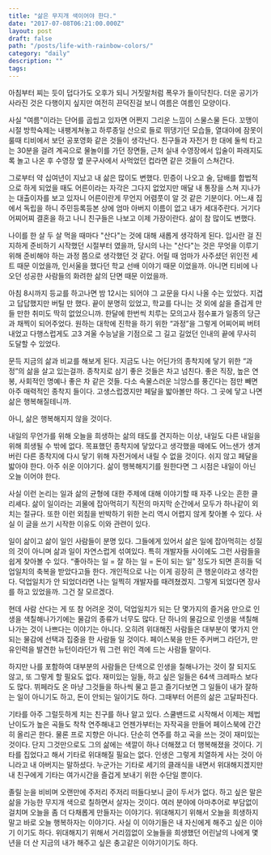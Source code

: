 ```yaml
---
title: "삶은 무지개 색이어야 한다."
date: "2017-07-08T06:21:00.000Z"
layout: post
draft: false
path: "/posts/life-with-rainbow-colors/"
category: "daily"
description: ""
tags:
---
```


아침부터 찌는 듯이 덥다가도 오후가 되니 거짓말처럼 폭우가 들이닥친다. 더운 공기가 사라진 것은 다행이지 싶지만 여전히 끈덕진걸 보니 여름은 여름인 모양이다.

사실 "여름"이라는 단어를 곱씹고 있자면 어쩐지 그리운 느낌이 스물스물 든다. 꼬맹이 시절 방학숙제는 내팽게쳐놓고 하루종일 산으로 들로 뛰댕기던 모습들, 열대야에 잠못이룰때 티비에서 보던 공포영화 같은 것들이 생각난다. 친구들과 자전거 한 대에 둘씩 타고는 30분을 걸려 계곡으로 물놀이를 가던 장면들, 근처 실내 수영장에서 입술이 파래지도록 놀고 나온 후 수영장 옆 문구사에서 사먹었던 컵라면 같은 것들이 스쳐간다. 

그로부터 약 십여년이 지났고 내 삶은 많이도 변했다. 민증이 나오고 술, 담배를 합법적으로 하게 되었을 때도 어른이라는 자각은 그다지 없었지만 매달 내 통장을 스쳐 지나가는 대출이자를 보고 있자니 어른이란게 무언지 어렴풋이 알 것 같은 기분이다. 어느새 집에서 독립을 하니 주민등록등본 상에 엄마 아버지 이름이 없고 내가 세대주란다. 거기다 어찌어찌 결혼을 하고 나니 친구들은 나보고 이제 가장이란다. 삶이 참 많이도 변했다.

나이를 한 살 두 살 먹을 때마다 "산다"는 것에 대해 새롭게 생각하게 된다. 입시란 걸 진지하게 준비하기 시작했던 시절부터 였을까, 당시의 나는 "산다"는 것은 무엇을 이루기 위해 준비해야 하는 과정 쯤으로 생각했던 것 같다. 어릴 때 엄마가 사주셨던 위인전 세트 때문 이었을까, 인서울을 했다던 학교 선배 이야기 때문 이었을까. 아니면 티비에 나오던 성공한 사람들의 화려한 삶의 단면 때문 이었을까. 

아침 8시까지 등교를 하고나면 밤 12시는 되어야 그 교문을 다시 나올 수는 있었다. 지겹고 답답했지만 버틸 만 했다. 끝이 분명히 있었고, 학교를 다니는 것 외에 삶을 즐겁게 만들 만한 취미도 딱히 없었으니까. 한달에 한번씩 치루는 모의고사 점수표가 일종의 당근과 채찍이 되어주었다. 원하는 대학에 진학을 하기 위한 “과정”을 그렇게 어찌어찌 버텨내었고 다행스럽게도 고3 겨울 수능날을 기점으로 그 길고 길었던 인내의 끝에 무사히 도달할 수 있었다. 

문득 지금의 삶과 비교를 해보게 된다. 지금도 나는 어딘가의 종착지에 닿기 위한 “과정”의 삶을 살고 있는걸까. 종착지로 삼기 좋은 것들은 차고 넘친다. 좋은 직장, 높은 연봉, 사회적인 명예나 좋은 차 같은 것들. 다소 속물스러운 늬앙스를 풍긴다는 점만 빼면 아주 매력적인 종착지 들이다. 고생스럽겠지만 페달을 밟아볼만 하다. 그 곳에 닿고 나면 삶은 행복해질테니까.

아니, 삶은 행복해지지 않을 것이다.

내일의 무언가를 위해 오늘을 희생하는 삶의 태도를 견지하는 이상, 내일도 다른 내일을 위해 희생될 수 밖에 없다. 목표했던 종착지에 닿았다고 생각했을 때에도 어느샌가 생겨버린 다른 종착지에 다시 닿기 위해 자전거에서 내릴 수 없을 것이다. 쉬지 않고 페달을 밟아야 한다. 아주 쉬운 이야기다. 삶이 행복해지기를 원한다면 그 시점은 내일이 아닌 오늘 이어야 한다.

사실 이런 논리는 일과 삶의 균형에 대한 주제에 대해 이야기할 때 자주 나오는 흔한 클리셰다. 삶이 일이라는 괴물에 잡아먹히기 직전의 마지막 순간에서 모두가 하나같이 외치는 절규다. 또한 이런 외침을 반박하기 위한 논리 역시 어렵지 않게 찾아볼 수 있다. 사실 이 글을 쓰기 시작한 이유도 이와 관련이 있다.

일이 삶이고 삶이 일인 사람들이 분명 있다. 그들에게 있어서 삶은 일에 잡아먹히는 성질의 것이 아니며 삶과 일이 자연스럽게 섞여있다. 특히 개발자들 사이에도 그런 사람들을 쉽게 찾아볼 수 있다. “좋아하는 일 = 잘 하는 일 = 돈이 되는 일” 정도가 되면 흔히들 덕업일치의 축복을 받았다고들 한다. 개인적으로 나는 이게 굉장히 큰 행운이라고 생각한다. 덕업일치가 안 되었더라면 나는 일찍히 개발자를 때려쳤겠지. 그렇게 되었다면 장사를 하고 있었을까. 그건 잘 모르겠다.

현데 사람 산다는 게 또 참 어려운 것이, 덕업일치가 되는 단 몇가지의 즐거움 만으로 인생을 색칠해나가기에는 물감의 종류가 너무도 많다. 단 하나의 물감으로 인생을 색칠해나가는 것이 나쁘다는 이야기는 아니다. 오히려 위대해진 사람들은 대부분이 몇가지 안되는 물감에 선택과 집중을 한 사람들 일 것이다. 페이스북을 만든 주커버그 라던가, 만유인력을 발견한 뉴턴이라던가 뭐 그런 위인 격에 드는 사람들 말이다. 

하지만 나를 포함하여 대부분의 사람들은 단색으로 인생을 칠해나가는 것이 잘 되지도 않고, 또 그렇게 할 필요도 없다. 재미있는 일들, 하고 싶은 일들은 64색 크레파스 보다도 많다. 뷔페라도 온 마냥 그것들을 하나씩 물고 뜯고 즐기다보면 그 일들이 내가 잘하는 일이 아니기도 하고, 돈이 안되는 일이기도 하다. 그때부터 어른의 삶은 고달파진다.

기타를 아주 그럴듯하게 치는 친구를 하나 알고 있다. 스쿨밴드로 시작해서 이제는 제법 난이도가 높은 곡들도 착착 연주해내고 언젠가부터는 자작곡을 만들어 페이스북에 간간히 올리곤 한다. 물론 프로 지향은 아니다. 단순히 연주를 하고 곡을 쓰는 것이 재미있는 것이다. 단지 그것만으로도 그의 삶에는 색깔이 하나 더해졌고 더 행복해졌을 것이다. 기타를 집었다고 해서 기타로 위대해질 필요는 없다. 인생은 그렇게 치열하게 사는 것이 아니라고 내 아버지는 말하셨다. 누군가는 기타로 세기의 클래식을 내면서 위대해지겠지만 내 친구에게 기타는 여가시간을 즐겁게 보내기 위한 수단일 뿐이다. 

졸릴 눈을 비비며 오랜만에 주저리 주저리 떠들다보니 글이 두서가 없다. 하고 싶은 말은 삶을 가능한 무지개 색으로 칠하면서 살자는 것이다. 여러 분야에 아마추어로 부담없이 걸치며 오늘을 좀 더 다채롭게 만들자는 이야기다. 위대해지기 위해서 오늘을 희생하지 말고 바로 오늘 행복하자는 이야기다. 사실 이 이야기들은 내 자신에게 해주고 싶은 이야기 이기도 하다. 위대해지기 위해서 거리낌없이 오늘들을 희생했던 어린날의 나에게 몇년을 더 산 지금의 내가 해주고 싶은 충고같은 이야기이기도 하다. 
